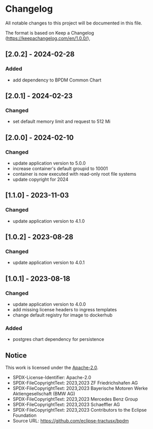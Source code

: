 # Changelog

All notable changes to this project will be documented in this file.

The format is based on Keep a Changelog (https://keepachangelog.com/en/1.0.0/),

## [2.0.2] - 2024-02-28

### Added

- add dependency to BPDM Common Chart

## [2.0.1] - 2024-02-23

### Changed

- set default memory limit and request to 512 Mi

## [2.0.0] - 2024-02-10

### Changed

- update application version to 5.0.0
- increase container's default groupid to 10001
- container is now executed with read-only root file systems
- update copyright for 2024

## [1.1.0] - 2023-11-03

### Changed

- update application version to 4.1.0

## [1.0.2] - 2023-08-28

### Changed

- update application version to 4.0.1

## [1.0.1] - 2023-08-18

### Changed

- update application version to 4.0.0
- add missing license headers to ingress templates
- change default registry for image to dockerhub

### Added

- postgres chart dependency for persistence

## Notice

This work is licensed under the [Apache-2.0](https://www.apache.org/licenses/LICENSE-2.0).

- SPDX-License-Identifier: Apache-2.0
- SPDX-FileCopyrightText: 2023,2023 ZF Friedrichshafen AG
- SPDX-FileCopyrightText: 2023,2023 Bayerische Motoren Werke Aktiengesellschaft (BMW AG)
- SPDX-FileCopyrightText: 2023,2023 Mercedes Benz Group
- SPDX-FileCopyrightText: 2023,2023 Schaeffler AG
- SPDX-FileCopyrightText: 2023,2023 Contributors to the Eclipse Foundation
- Source URL: https://github.com/eclipse-tractusx/bpdm